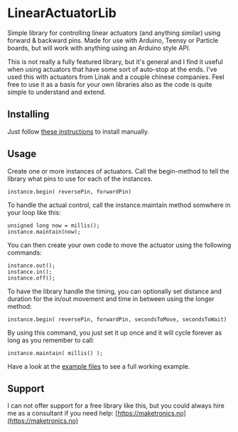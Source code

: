 # LinearActuatorLib
Simple library for controlling linear actuators (and anything similar) using forward &amp; backward pins. Made for use with Arduino, Teensy or Particle boards, but will work with anything using an Arduino style API.

This is not really a fully featured library, but it's general and I find it useful when using actuators that have some sort of auto-stop at the ends. I've used this with actuators from Linak and a couple chinese companies. Feel free to use it as a basis for your own libraries also as the code is quite simple to understand and extend.

## Installing
Just follow [these instructions](https://www.arduino.cc/en/guide/libraries#toc5) to install manually.

## Usage
Create one or more instances of actuators. Call the begin-method to tell the library what pins to use for each of the instances.

    instance.begin( reversePin, forwardPin)

To handle the actual control, call the instance.maintain method somwhere in your loop like this:

    unsigned long now = millis();
    instance.maintain(now);

You can then create your own code to move the actuator using the following commands:

    instance.out();
    instance.in();
    instance.off();

To have the library handle the timing, you can optionally set distance and duration for the in/out movement and time in between using the longer method:

    instance.begin( reversePin, forwardPin, secondsToMove, secondsToWait)

By using this command, you just set it up once and it will cycle forever as long as you remember to call:

    instance.maintain( millis() );

Have a look at the [example files](./examples) to see a full working example.

## Support
I can not offer support for a free library like this, but you could always hire me as a consultant if you need help: [https://maketronics.no](https://maketronics.no)



